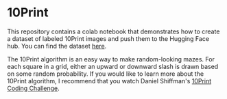 # 10Print

This repository contains a colab notebook that demonstrates how to create a dataset of labeled 10Print images and push them to the Hugging Face hub.  You can find the dataset [here](https://huggingface.co/datasets/kfahn/10Print).

The 10Print algorithm is an easy way to make random-looking mazes. For each square in a grid, either an upward or downward slash is drawn based on some random probability.  If you would like to learn more about the 10Print algorithm, I recommend that you watch Daniel Shiffman's [10Print Coding Challenge](https://thecodingtrain.com/challenges/76-10Print).


